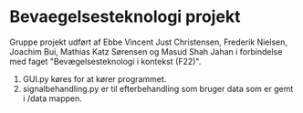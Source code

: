 # Bevaegelsesteknologi projekt
Gruppe projekt udført af Ebbe Vincent Just Christensen, Frederik Nielsen, Joachim Bui, Mathias Katz Sørensen og Masud Shah Jahan i forbindelse med faget "Bevægelsesteknologi i kontekst (F22)".

1. GUI.py køres for at kører programmet.
2. signalbehandling.py er til efterbehandling som bruger data som er gemt i /data mappen.
